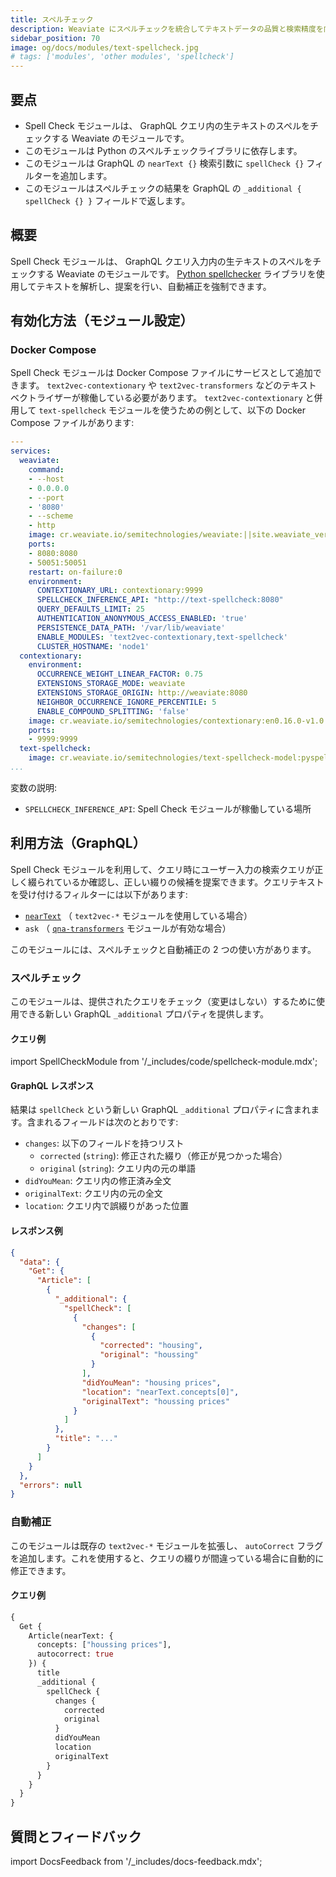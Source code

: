```yaml
---
title: スペルチェック
description: Weaviate にスペルチェックを統合してテキストデータの品質と検索精度を向上させます。
sidebar_position: 70
image: og/docs/modules/text-spellcheck.jpg
# tags: ['modules', 'other modules', 'spellcheck']
---
```



## 要点

* Spell Check モジュールは、 GraphQL クエリ内の生テキストのスペルをチェックする Weaviate のモジュールです。  
* このモジュールは Python のスペルチェックライブラリに依存します。  
* このモジュールは GraphQL の `nearText {}` 検索引数に `spellCheck {}` フィルターを追加します。  
* このモジュールはスペルチェックの結果を GraphQL の `_additional { spellCheck {} }` フィールドで返します。  

## 概要

Spell Check モジュールは、 GraphQL クエリ入力内の生テキストのスペルをチェックする Weaviate のモジュールです。 [Python spellchecker](https://pypi.org/project/pyspellchecker/) ライブラリを使用してテキストを解析し、提案を行い、自動補正を強制できます。  

## 有効化方法（モジュール設定）

### Docker Compose

Spell Check モジュールは Docker Compose ファイルにサービスとして追加できます。 `text2vec-contextionary` や `text2vec-transformers` などのテキスト ベクトライザーが稼働している必要があります。 `text2vec-contextionary` と併用して `text-spellcheck` モジュールを使うための例として、以下の Docker Compose ファイルがあります:  

```yaml
---
services:
  weaviate:
    command:
    - --host
    - 0.0.0.0
    - --port
    - '8080'
    - --scheme
    - http
    image: cr.weaviate.io/semitechnologies/weaviate:||site.weaviate_version||
    ports:
    - 8080:8080
    - 50051:50051
    restart: on-failure:0
    environment:
      CONTEXTIONARY_URL: contextionary:9999
      SPELLCHECK_INFERENCE_API: "http://text-spellcheck:8080"
      QUERY_DEFAULTS_LIMIT: 25
      AUTHENTICATION_ANONYMOUS_ACCESS_ENABLED: 'true'
      PERSISTENCE_DATA_PATH: '/var/lib/weaviate'
      ENABLE_MODULES: 'text2vec-contextionary,text-spellcheck'
      CLUSTER_HOSTNAME: 'node1'
  contextionary:
    environment:
      OCCURRENCE_WEIGHT_LINEAR_FACTOR: 0.75
      EXTENSIONS_STORAGE_MODE: weaviate
      EXTENSIONS_STORAGE_ORIGIN: http://weaviate:8080
      NEIGHBOR_OCCURRENCE_IGNORE_PERCENTILE: 5
      ENABLE_COMPOUND_SPLITTING: 'false'
    image: cr.weaviate.io/semitechnologies/contextionary:en0.16.0-v1.0.2
    ports:
    - 9999:9999
  text-spellcheck:
    image: cr.weaviate.io/semitechnologies/text-spellcheck-model:pyspellchecker-d933122
...
```

変数の説明:  
* `SPELLCHECK_INFERENCE_API`: Spell Check モジュールが稼働している場所  

## 利用方法（GraphQL）

Spell Check モジュールを利用して、クエリ時にユーザー入力の検索クエリが正しく綴られているか確認し、正しい綴りの候補を提案できます。クエリテキストを受け付けるフィルターには以下があります:

* [`nearText`](/weaviate/api/graphql/search-operators.md#neartext) （ `text2vec-*` モジュールを使用している場合）  
* `ask` （ [`qna-transformers`](./qna-transformers.md) モジュールが有効な場合）  

このモジュールには、スペルチェックと自動補正の 2 つの使い方があります。

### スペルチェック

このモジュールは、提供されたクエリをチェック（変更はしない）するために使用できる新しい GraphQL `_additional` プロパティを提供します。

#### クエリ例

import SpellCheckModule from '/_includes/code/spellcheck-module.mdx';

<SpellCheckModule/>

#### GraphQL レスポンス

結果は `spellCheck` という新しい GraphQL `_additional` プロパティに含まれます。含まれるフィールドは次のとおりです:  
* `changes`: 以下のフィールドを持つリスト  
  * `corrected` (`string`): 修正された綴り（修正が見つかった場合）  
  * `original` (`string`): クエリ内の元の単語  
* `didYouMean`: クエリ内の修正済み全文  
* `originalText`: クエリ内の元の全文  
* `location`: クエリ内で誤綴りがあった位置  

#### レスポンス例

```json
{
  "data": {
    "Get": {
      "Article": [
        {
          "_additional": {
            "spellCheck": [
              {
                "changes": [
                  {
                    "corrected": "housing",
                    "original": "houssing"
                  }
                ],
                "didYouMean": "housing prices",
                "location": "nearText.concepts[0]",
                "originalText": "houssing prices"
              }
            ]
          },
          "title": "..."
        }
      ]
    }
  },
  "errors": null
}
```

### 自動補正

このモジュールは既存の `text2vec-*` モジュールを拡張し、 `autoCorrect` フラグを追加します。これを使用すると、クエリの綴りが間違っている場合に自動的に修正できます。

#### クエリ例

```graphql
{
  Get {
    Article(nearText: {
      concepts: ["houssing prices"],
      autocorrect: true
    }) {
      title
      _additional {
        spellCheck {
          changes {
            corrected
            original
          }
          didYouMean
          location
          originalText
        }
      }
    }
  }
}
```


## 質問とフィードバック

import DocsFeedback from '/_includes/docs-feedback.mdx';

<DocsFeedback/>

